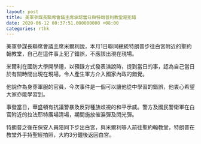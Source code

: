 ```yaml
---
layout: post
title: 美軍參謀長聯席會議主席承認當日與特朗普到教堂是犯錯
date: 2020-06-12 00:37:51.000000000 +08:00
categories: rthk
---
```


美軍參謀長聯席會議主席米爾利說，本月1日聯同總統特朗普步往白宮附近的聖約翰教堂，自己在這件事上犯了錯誤，不應該出現在現場。

米爾利在國防大學開學禮，以預錄方式發表演說時，提到當日的事，認為自己當日於有關時間出現在現場，令人產生軍方介入國家內政的錯覺。

他說作為身穿軍服的官員，今次事件是一個可以讓他從中學習的錯誤，他衷心希望大家亦能學習到。

事發當日，華盛頓有抗議警暴及反對種族歧視的和平示威。警方及國民警衛軍在白官附近的拉法耶特廣場清場，期間施放催淚彈及閃光彈。

特朗普之後在保安人員陪同下步出白宮，與米爾利等人前往聖約翰教堂，特朗普在教堂外手持聖經拍照，大約3分鐘後返回白宮。
